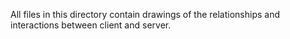 
All files in this directory contain drawings of the relationships and interactions between client and server.